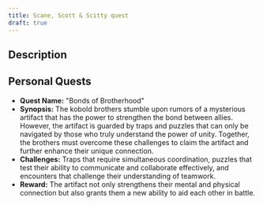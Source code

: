 ```yaml
---
title: Scane, Scott & Scitty quest
draft: true
---
```

## Description



## Personal Quests
- **Quest Name:** "Bonds of Brotherhood"
- **Synopsis:** The kobold brothers stumble upon rumors of a mysterious artifact that has the power to strengthen the bond between allies. However, the artifact is guarded by traps and puzzles that can only be navigated by those who truly understand the power of unity. Together, the brothers must overcome these challenges to claim the artifact and further enhance their unique connection.
- **Challenges:** Traps that require simultaneous coordination, puzzles that test their ability to communicate and collaborate effectively, and encounters that challenge their understanding of teamwork.
- **Reward:** The artifact not only strengthens their mental and physical connection but also grants them a new ability to aid each other in battle.